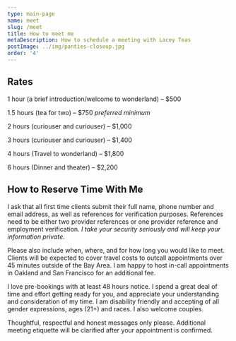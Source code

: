 ```yaml
---
type: main-page
name: meet
slug: /meet
title: How to meet me
metaDescription: How to schedule a meeting with Lacey Teas
postImage: ../img/panties-closeup.jpg
order: '4'
---
```

## Rates

1 hour (a brief introduction/welcome to wonderland) – $500

1.5 hours (tea for two) – $750 _preferred minimum_

2 hours (curiouser and curiouser) – $1,000

3 hours (curiouser and curiouser) – $1,400

4 hours (Travel to wonderland) – $1,800

6 hours (Dinner and theater) – $2,200

## How to Reserve Time With Me

I ask that all first time clients submit their full name, phone number and email address, as well as references for verification purposes. References need to be either two provider references or one provider reference and employment verification. _I take your security seriously and will keep your information private._ 

Please also include when, where, and for how long you would like to meet. Clients will be expected to cover travel costs to outcall appointments over 45 minutes outside of the Bay Area. I am happy to host in-call appointments in Oakland and San Francisco for an additional fee. 

I love pre-bookings with at least 48 hours notice. I spend a great deal of time and effort getting ready for you, and appreciate your understanding and consideration of my time. I am disability friendly and accepting of all gender expressions, ages (21+) and races. I also welcome couples. 

Thoughtful, respectful and honest messages only please. Additional meeting etiquette will be clarified after your appointment is confirmed.
